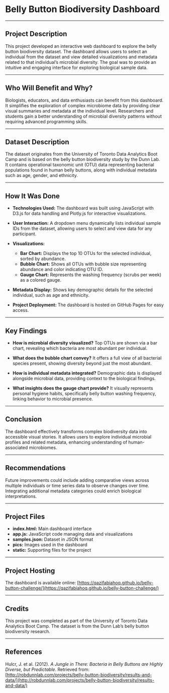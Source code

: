 # Belly Button Biodiversity Dashboard

---

## Project Description

This project developed an interactive web dashboard to explore the belly button biodiversity dataset. The dashboard allows users to select an individual from the dataset and view detailed visualizations and metadata related to that individual’s microbial diversity. The goal was to provide an intuitive and engaging interface for exploring biological sample data.

---

## Who Will Benefit and Why?

Biologists, educators, and data enthusiasts can benefit from this dashboard. It simplifies the exploration of complex microbiome data by providing clear visual summaries and metadata at the individual level. Researchers and students gain a better understanding of microbial diversity patterns without requiring advanced programming skills.

---

## Dataset Description

The dataset originates from the University of Toronto Data Analytics Boot Camp and is based on the belly button biodiversity study by the Dunn Lab. It contains operational taxonomic unit (OTU) data representing bacterial populations found in human belly buttons, along with individual metadata such as age, gender, and ethnicity.

---

## How It Was Done

* **Technologies Used:** The dashboard was built using JavaScript with D3.js for data handling and Plotly.js for interactive visualizations.

* **User Interaction:** A dropdown menu dynamically lists individual sample IDs from the dataset, allowing users to select and view data for any participant.

* **Visualizations:**

  * **Bar Chart:** Displays the top 10 OTUs for the selected individual, sorted by abundance.
  * **Bubble Chart:** Shows all OTUs with bubble size representing abundance and color indicating OTU ID.
  * **Gauge Chart:** Represents the washing frequency (scrubs per week) as a colored gauge.

* **Metadata Display:** Shows key demographic details for the selected individual, such as age and ethnicity.

* **Project Deployment:** The dashboard is hosted on GitHub Pages for easy access.

---

## Key Findings

* **How is microbial diversity visualized?**
  Top OTUs are shown via a bar chart, revealing which bacteria are most abundant per individual.

* **What does the bubble chart convey?**
  It offers a full view of all bacterial species present, showing diversity beyond just the most abundant.

* **How is individual metadata integrated?**
  Demographic data is displayed alongside microbial data, providing context to the biological findings.

* **What insights does the gauge chart provide?**
  It visually represents personal hygiene habits, specifically belly button washing frequency, linking behavior to microbial presence.

---

## Conclusion

The dashboard effectively transforms complex biodiversity data into accessible visual stories. It allows users to explore individual microbial profiles and related metadata, enhancing understanding of human-associated microbiomes.

---

## Recommendations

Future improvements could include adding comparative views across multiple individuals or time series data to observe changes over time. Integrating additional metadata categories could enrich biological interpretations.

---

## Project Files

* **index.html:** Main dashboard interface
* **app.js:** JavaScript code managing data and visualizations
* **samples.json:** Dataset in JSON format
* **pics:** Images used in the dashboard
* **static:** Supporting files for the project

---

## Project Hosting

The dashboard is available online:
[https://qazifabiahoq.github.io/belly-button-challenge/](https://qazifabiahoq.github.io/belly-button-challenge/)

---

## Credits

This project was completed as part of the University of Toronto Data Analytics Boot Camp. The dataset is from the Dunn Lab’s belly button biodiversity research.

---

## References

Hulcr, J. et al. (2012). *A Jungle in There: Bacteria in Belly Buttons are Highly Diverse, but Predictable*. Retrieved from: [http://robdunnlab.com/projects/belly-button-biodiversity/results-and-data/](http://robdunnlab.com/projects/belly-button-biodiversity/results-and-data/)
